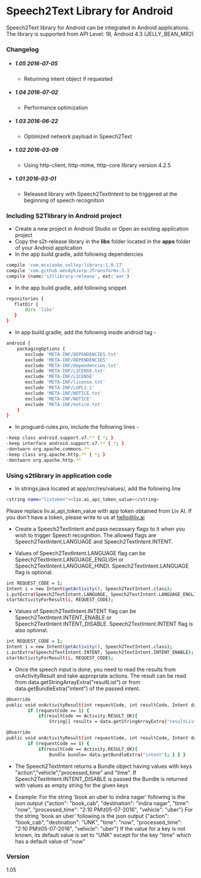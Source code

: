 # Speech2Text Library for Android

Speech2Text library for Android can be integrated in Android applications. The library is supported from API Level: 18, Android 4.3 (JELLY_BEAN_MR2) 

### Changelog
- ##### 1.05 2016-07-05
    - Returining intent object if requested
    
- ##### 1.04 2016-07-02
    - Performance optimization
    
- ##### 1.03 2016-06-22
    - Optimized network payload in Speech2Text

- ##### 1.02 2016-03-09
    - Using http-client, http-mime, http-core library version 4.2.5

- ##### 1.01 2016-03-01
   - Released library with Speech2TextIntent to be triggered at the beginning of speech recognition


### Including S2Tlibrary in Android project

- Create a new project in Android Studio or Open an existing application project
- Copy the s2t-release library in the **libs** folder located in the **apps** folder of your Android application
- In the app build.gradle, add following dependencies 
```sh
compile 'com.mcxiaoke.volley:library:1.0.17'
compile 'com.github.wendykierp:JTransforms:3.1'
compile (name:'s2tlibrary-release', ext:'aar')
```

- In the app build.gradle, add following snippet
```sh
repositories {
   flatDir {
       dirs 'libs'
   }
}
```

- In app build.gradle, add the following inside android tag -
```sh
android {
    packagingOptions {
       exclude 'META-INF/DEPENDENCIES.txt'
       exclude 'META-INF/DEPENDENCIES'
       exclude 'META-INF/dependencies.txt'
       exclude 'META-INF/LICENSE.txt'
       exclude 'META-INF/LICENSE'
       exclude 'META-INF/license.txt'
       exclude 'META-INF/LGPL2.1'
       exclude 'META-INF/NOTICE.txt'
       exclude 'META-INF/NOTICE'
       exclude 'META-INF/notice.txt'
    }
}
```

- In proguard-rules.pro, include the following lines -
```sh
-keep class android.support.v7.** { *; }
-keep interface android.support.v7.** { *; }
-dontwarn org.apache.commons.**
-keep class org.apache.http.** { *; }
-dontwarn org.apache.http.**
```


### Using s2tlibrary in application code
 - In strings.java located at app/src/res/values/, add the following line 
 ```sh
 <string name="livtoken"><liv.ai_api_token_value></string>
 ```
 Please replace liv.ai_api_token_value with app token obtained from Liv AI. If you don't have a token, please write to us at hello@liv.ai
 
 - Create a Speech2TextIntent and pass necessary flags to it when you wish to trigger Speech recognition. The allowed flags are Speech2TextIntent.LANGUAGE and Speech2TextIntent.INTENT. 
 
 - Values of Speech2TextIntent.LANGUAGE flag can be Speech2TextIntent.LANGUAGE_ENGLISH or Speech2TextIntent.LANGUAGE_HINDI. Speech2TextIntent.LANGUAGE flag is optional.

```sh
int REQUEST_CODE = 1;
Intent i = new Intent(getActivity(), Speech2TextIntent.class);
i.putExtra(Speech2TextIntent.LANGUAGE, Speech2TextIntent.LANGUAGE_ENGLISH);
startActivityForResult(i, REQUEST_CODE);
```
 
 - Values of Speech2TextIntent.INTENT flag can be Speech2TextIntent.INTENT_ENABLE or Speech2TextIntent.INTENT_DISABLE. Speech2TextIntent.INTENT flag is also optional.

```sh
int REQUEST_CODE = 1;
Intent i = new Intent(getActivity(), Speech2TextIntent.class);
i.putExtra(Speech2TextIntent.INTENT, Speech2TextIntent.INTENT_ENABLE);
startActivityForResult(i, REQUEST_CODE);
```

- Once the speech input is done, you need to read the results from onActivityResult and take appropriate actions. The result can be read from data.getStringArrayExtra("resultList") or from data.getBundleExtra("intent") of the passed intent.

```sh
@Override
public void onActivityResult(int requestCode, int resultCode, Intent data) {
        if (requestCode == 1) {
            if(resultCode == Activity.RESULT_OK){
                String[] results = data.getStringArrayExtra("resultList"); } } }
```

```sh
@Override
public void onActivityResult(int requestCode, int resultCode, Intent data) {
        if (requestCode == 1) {
            if(resultCode == Activity.RESULT_OK){
                Bundle bundle= data.getBundleExtra("intent"); } } }
```

- The Speech2TextIntent returns a Bundle object having values with keys "action","vehicle","processed_time" and "time". If Speech2TextIntent.INTENT_DISABLE is passed the Bundle is returned with values as empty string for the given keys 

- Example:
For the string 'book an uber to indira nagar' following is the json output
{"action": "book_cab", "destination": "indira nagar", "time": "now", "processed_time": "2:10 PM\t05-07-2016", "vehicle": "uber"}
For the string 'book an uber' following is the json output
{"action": "book_cab", "destination": "UNK", "time": "now", "processed_time": "2:10 PM\t05-07-2016", "vehicle": "uber"}
If the value for a key is not known, its default value is set to "UNK" except for the key "time" which has a default value of "now"
### Version
1.05
